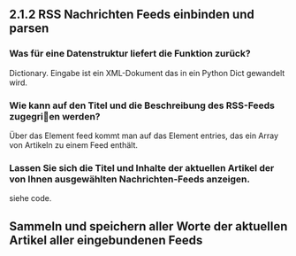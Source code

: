 ## 2.1.2 RSS Nachrichten Feeds einbinden und parsen

### Was für eine Datenstruktur liefert die Funktion zurück?
Dictionary. Eingabe ist ein XML-Dokument das in ein Python Dict gewandelt wird.

### Wie kann auf den Titel und die Beschreibung des RSS-Feeds zugegrien werden?
Über das Element feed kommt man auf das Element entries, das ein Array von Artikeln zu einem Feed enthält.

### Lassen Sie sich die Titel und Inhalte der aktuellen Artikel der von Ihnen ausgewählten Nachrichten-Feeds anzeigen.

siehe code.

## Sammeln und speichern aller Worte der aktuellen Artikel aller eingebundenen Feeds
